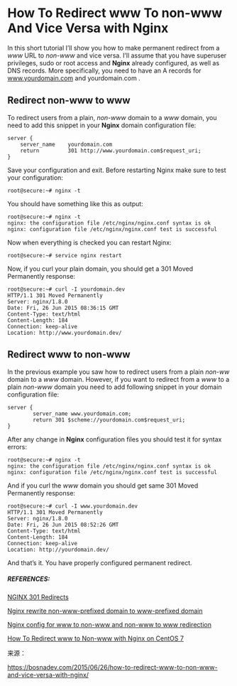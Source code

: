 # How To Redirect www To non-www And Vice Versa with Nginx

In this short tutorial I’ll show you how to make permanent redirect from a *www* URL to *non-www* and vice versa. I’ll assume that you have superuser privileges, sudo or root access and **Nginx** already configured, as well as DNS records. More specifically, you need to have an A records for www.yourdomain.com and yourdomain.com .

## Redirect non-www to www

To redirect users from a plain, *non-www* domain to a *www* domain, you need to add this snippet in your **Nginx** domain configuration file:

```shell
server {
    server_name    yourdomain.com
    return         301 http://www.yourdomain.com$request_uri;
}
```



Save your configuration and exit. Before restarting Nginx make sure to test your configuration:

```shell
root@secure:~# nginx -t
```



You should have something like this as output:

```shell
root@secure:~# nginx -t
nginx: the configuration file /etc/nginx/nginx.conf syntax is ok
nginx: configuration file /etc/nginx/nginx.conf test is successful
```



Now when everything is checked you can restart Nginx:

```shell
root@secure:~# service nginx restart
```



Now, if you curl your plain domain, you should get a 301 Moved Permanently response:

```shell
root@secure:~# curl -I yourdomain.dev
HTTP/1.1 301 Moved Permanently
Server: nginx/1.8.0
Date: Fri, 26 Jun 2015 08:36:15 GMT
Content-Type: text/html
Content-Length: 184
Connection: keep-alive
Location: http://www.yourdomain.dev/
```



## Redirect www to non-www

In the previous example you saw how to redirect users from a plain *non-ww* domain to a *www* domain. However, if you want to redirect from a *www* to a plain *non-www* domain you need to add following snippet in your domain configuration file:

```shell
server {
        server_name www.yourdomain.com;
        return 301 $scheme://yourdomain.com$request_uri;
}
```



After any change in **Nginx** configuration files you should test it for syntax errors:

```shell
root@secure:~# nginx -t
nginx: the configuration file /etc/nginx/nginx.conf syntax is ok
nginx: configuration file /etc/nginx/nginx.conf test is successful
```



And if you curl the *www* domain you should get same 301 Moved Permanently response:

```
root@secure:~# curl -I www.yourdomain.dev
HTTP/1.1 301 Moved Permanently
Server: nginx/1.8.0
Date: Fri, 26 Jun 2015 08:52:26 GMT
Content-Type: text/html
Content-Length: 184
Connection: keep-alive
Location: http://yourdomain.dev/
```



And that’s it. You have properly configured permanent redirect.



##### REFERENCES:

[NGINX 301 Redirects](http://jeffsebring.com/2012/10/25/nginx-301-redirects/)

[Nginx rewrite non-www-prefixed domain to www-prefixed domain](https://stackoverflow.com/a/15517045/975850)

[Nginx config for www to non-www and non-www to www redirection](https://rtcamp.com/tutorials/nginx/www-non-www-redirection/)

[How To Redirect www to Non-www with Nginx on CentOS 7](https://www.digitalocean.com/community/tutorials/how-to-redirect-www-to-non-www-with-nginx-on-centos-7)



来源：

https://bosnadev.com/2015/06/26/how-to-redirect-www-to-non-www-and-vice-versa-with-nginx/